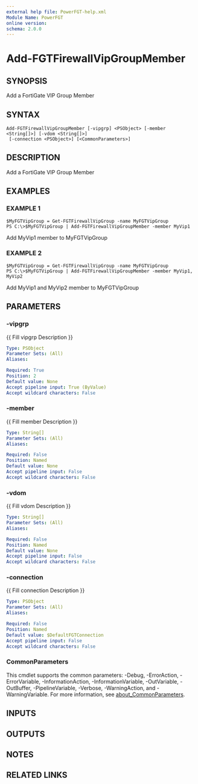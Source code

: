 ```yaml
---
external help file: PowerFGT-help.xml
Module Name: PowerFGT
online version:
schema: 2.0.0
---
```


# Add-FGTFirewallVipGroupMember

## SYNOPSIS
Add a FortiGate VIP Group Member

## SYNTAX

```
Add-FGTFirewallVipGroupMember [-vipgrp] <PSObject> [-member <String[]>] [-vdom <String[]>]
 [-connection <PSObject>] [<CommonParameters>]
```

## DESCRIPTION
Add a FortiGate VIP Group Member

## EXAMPLES

### EXAMPLE 1
```
$MyFGTVipGroup = Get-FGTFirewallVipGroup -name MyFGTVipGroup
PS C:\>$MyFGTVipGroup | Add-FGTFirewallVipGroupMember -member MyVip1
```

Add MyVip1 member to MyFGTVipGroup

### EXAMPLE 2
```
$MyFGTVipGroup = Get-FGTFirewallVipGroup -name MyFGTVipGroup
PS C:\>$MyFGTVipGroup | Add-FGTFirewallVipGroupMember -member MyVip1, MyVip2
```

Add MyVip1 and MyVip2 member to MyFGTVipGroup

## PARAMETERS

### -vipgrp
{{ Fill vipgrp Description }}

```yaml
Type: PSObject
Parameter Sets: (All)
Aliases:

Required: True
Position: 2
Default value: None
Accept pipeline input: True (ByValue)
Accept wildcard characters: False
```

### -member
{{ Fill member Description }}

```yaml
Type: String[]
Parameter Sets: (All)
Aliases:

Required: False
Position: Named
Default value: None
Accept pipeline input: False
Accept wildcard characters: False
```

### -vdom
{{ Fill vdom Description }}

```yaml
Type: String[]
Parameter Sets: (All)
Aliases:

Required: False
Position: Named
Default value: None
Accept pipeline input: False
Accept wildcard characters: False
```

### -connection
{{ Fill connection Description }}

```yaml
Type: PSObject
Parameter Sets: (All)
Aliases:

Required: False
Position: Named
Default value: $DefaultFGTConnection
Accept pipeline input: False
Accept wildcard characters: False
```

### CommonParameters
This cmdlet supports the common parameters: -Debug, -ErrorAction, -ErrorVariable, -InformationAction, -InformationVariable, -OutVariable, -OutBuffer, -PipelineVariable, -Verbose, -WarningAction, and -WarningVariable. For more information, see [about_CommonParameters](http://go.microsoft.com/fwlink/?LinkID=113216).

## INPUTS

## OUTPUTS

## NOTES

## RELATED LINKS
